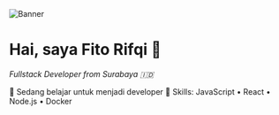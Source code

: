 <!-- Banner -->
<img align="center" src="LINK_BANNER_KAMU" alt="Banner"/>

# Hai, saya Fito Rifqi 👋
*Fullstack Developer from Surabaya 🇮🇩*

🔭 Sedang belajar untuk menjadi developer
🌱 Skills: JavaScript • React • Node.js • Docker
